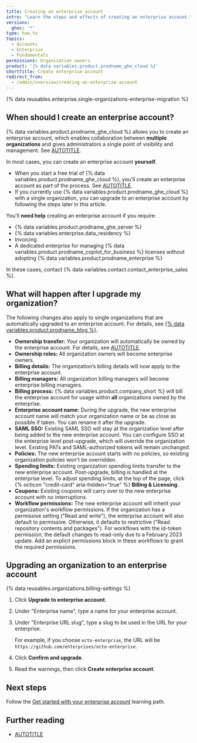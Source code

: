 ```yaml
---
title: Creating an enterprise account
intro: "Learn the steps and effects of creating an enterprise account."
versions:
  ghec: '*'
type: how_to
topics:
  - Accounts
  - Enterprise
  - Fundamentals
permissions: Organization owners
product: '{% data variables.product.prodname_ghe_cloud %}'
shortTitle: Create enterprise account
redirect_from:
  - /admin/overview/creating-an-enterprise-account
---
```


<!-- expires 2025-06-30 -->

<!-- When this expires, check with the stakeholder for release #4079 on whether or not the content is still needed -->
<!-- If the content is no longer needed, delete this entire article and all links to it. -->

{% data reusables.enterprise.single-organizations-enterprise-migration %}

<!-- end expires 2025-06-30 -->

## When should I create an enterprise account?

{% data variables.product.prodname_ghe_cloud %} allows you to create an enterprise account, which enables collaboration between **multiple organizations** and gives administrators a single point of visibility and management. See [AUTOTITLE](/admin/managing-your-enterprise-account/about-enterprise-accounts).

In most cases, you can create an enterprise account **yourself**.

* When you start a free trial of {% data variables.product.prodname_ghe_cloud %}, you'll create an enterprise account as part of the process. See [AUTOTITLE](/admin/overview/setting-up-a-trial-of-github-enterprise-cloud).
* If you currently use {% data variables.product.prodname_ghe_cloud %} with a single organization, you can upgrade to an enterprise account by following the steps later in this article.

You'll **need help** creating an enterprise account if you require:

* {% data variables.product.prodname_ghe_server %}
* {% data variables.enterprise.data_residency %}
* Invoicing
* A dedicated enterprise for managing {% data variables.product.prodname_copilot_for_business %} licenses without adopting {% data variables.product.prodname_enterprise %}

In these cases, contact {% data variables.contact.contact_enterprise_sales %}.

## What will happen after I upgrade my organization?

The following changes also apply to single organizations that are automatically upgraded to an enterprise account. For details, see [{% data variables.product.prodname_blog %}](https://github.blog/changelog/2024-06-19-upcoming-automatic-upgrade-to-the-enterprise-account-experience/).

* **Ownership transfer:** Your organization will automatically be owned by the enterprise account. For details, see [AUTOTITLE](/admin/user-management/managing-organizations-in-your-enterprise/adding-organizations-to-your-enterprise#about-addition-of-organizations-to-your-enterprise-account).
* **Ownership roles:** All organization owners will become enterprise owners.
* **Billing details:** The organization’s billing details will now apply to the enterprise account.
* **Billing managers:** All organization billing managers will become enterprise billing managers.
* **Billing process:** {% data variables.product.company_short %} will bill the enterprise account for usage within **all** organizations owned by the enterprise.
* **Enterprise account name:** During the upgrade, the new enterprise account name will match your organization name or be as close as possible if taken. You can rename it after the upgrade.
* **SAML SSO:** Existing SAML SSO will stay at the organization level after being added to the new enterprise account. You can configure SSO at the enterprise level post-upgrade, which will override the organization level. Existing PATs and SAML-authorized tokens will remain unchanged.
* **Policies:** The new enterprise account starts with no policies, so existing organization policies won't be overridden.
* **Spending limits:** Existing organization spending limits transfer to the new enterprise account. Post-upgrade, billing is handled at the enterprise level. To adjust spending limits, at the top of the page, click {% octicon "credit-card" aria-hidden="true" %} **Billing & Licensing**.
* **Coupons:** Existing coupons will carry over to the new enterprise account with no interruptions.
* **Workflow permissions:** The new enterprise account will inherit your organization's workflow permissions. If the organization has a permissive setting ("Read and write"), the enterprise account will also default to permissive. Otherwise, it defaults to restrictive ("Read repository contents and packages"). For workflows with the id-token permission, the default changes to read-only due to a February 2023 update. Add an explicit permissions block in these workflows to grant the required permissions.

## Upgrading an organization to an enterprise account

{% data reusables.organizations.billing-settings %}
1. Click **Upgrade to enterprise account**.
1. Under "Enterprise name", type a name for your enterprise account.
1. Under "Enterprise URL slug", type a slug to be used in the URL for your enterprise.

   For example, if you choose `octo-enterprise`, the URL will be `https://github.com/enterprises/octo-enterprise`.
1. Click **Confirm and upgrade**.
1. Read the warnings, then click **Create enterprise account**.

## Next steps

Follow the [Get started with your enterprise account](/admin/guides#get-started-with-your-enterprise-account) learning path.

## Further reading

* [AUTOTITLE](/admin/user-management/managing-users-in-your-enterprise/roles-in-an-enterprise)
